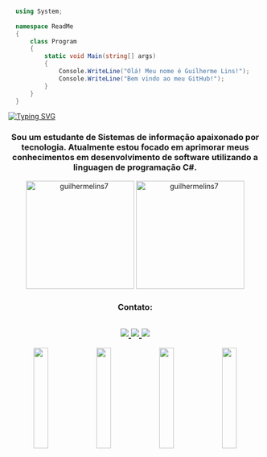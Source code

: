 ```csharp

  using System;
  
  namespace ReadMe
  {
      class Program
      {
          static void Main(string[] args)
          {
              Console.WriteLine("Olá! Meu nome é Guilherme Lins!");
              Console.WriteLine("Bem vindo ao meu GitHub!");
          }
      }
  }

```

[![Typing SVG](https://readme-typing-svg.herokuapp.com?font=Fira+Code&size=35&center=true&vCenter=true&width=1000&lines=Ol%C3%A1!+Meu+nome+%C3%A9+Guilherme+Lins!;Bem+vindo+ao+meu+GitHub!+:%29)](https://git.io/typing-svg)

<h3 align="Center">
  Sou um estudante de Sistemas de informação apaixonado por tecnologia. Atualmente estou focado em aprimorar meus conhecimentos em desenvolvimento de software utilizando a linguagen de programação C#.
</h3>


<div align="center">
  <img src="https://github-readme-stats.vercel.app/api/top-langs?username=guilhermelins7&show_icons=true&locale=en&layout=donut&theme=tokyonight" alt="guilhermelins7" height="215" />
  <img src="https://github-readme-stats.vercel.app/api?username=guilhermelins7&show_icons=true&theme=tokyonight" alt="guilhermelins7" height="215" />
</div>

<h3 align="center">Contato:</h3>

<h2 align="center">
  <div align="center">
    <a href="https://www.linkedin.com/in/guilherme-lins7/" target= "_blank"> <img src="https://img.shields.io/badge/LinkedIn-0077B5?style=for-the-badge&logo=linkedin&logoColor=white" target= "_blank" /> </a>
    <a href="mailto:guilherme7lins@gmail.com" target= "_blank"> <img src="https://img.shields.io/badge/Gmail-D14836?style=for-the-badge&logo=gmail&logoColor=white" target= "_blank" /> </a>
    <a href="https://www.instagram.com/guilherme.lins_/" target= "_blank"> <img src="https://img.shields.io/badge/Instagram-E4405F?style=for-the-badge&logo=instagram&logoColor=white" target= "_blank" /> </a>
  </div>
</h2>

<div align="center">
  <img width="24%" height="200px"src="https://i.pinimg.com/originals/3f/6c/95/3f6c955ee848cf5e10f0ef172155d413.gif" />
  <img width="24%" height="200px" src="https://preview.redd.it/ba9hhksr38a71.gif?width=1680&auto=webp&s=5ec3296ada9392f7d7c876148c666360a4c1e7af" />
  <img width="24%" height="200px" src="https://media1.giphy.com/media/v1.Y2lkPTc5MGI3NjExaXlkc2liYTh4cGw1ZDNwbnc1MmliemF4ZWNwazdoYmpxZGk0cnhnZSZlcD12MV9pbnRlcm5hbF9naWZfYnlfaWQmY3Q9Zw/C8WFnbX1g95SP9PiZD/giphy.gif" />
  <img width="24%" height="200px" src="https://i.pinimg.com/originals/1e/d1/86/1ed186f2b4d1d6ebafb503c3e22ce641.gif" />
</div>
